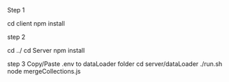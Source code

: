 Step 1 

cd client 
npm install

step 2 

cd ../
cd Server npm install

step 3 
Copy/Paste .env to dataLoader folder
cd server/dataLoader
./run.sh
node mergeCollections.js
